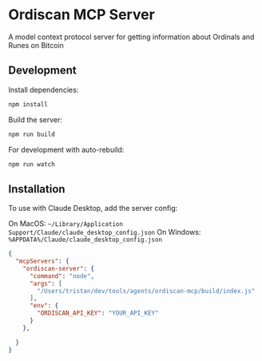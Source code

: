 # Ordiscan MCP Server

A model context protocol server for getting information about Ordinals and Runes on Bitcoin

## Development

Install dependencies:
```bash
npm install
```

Build the server:
```bash
npm run build
```

For development with auto-rebuild:
```bash
npm run watch
```

## Installation

To use with Claude Desktop, add the server config:

On MacOS: `~/Library/Application Support/Claude/claude_desktop_config.json`
On Windows: `%APPDATA%/Claude/claude_desktop_config.json`

```json
{
  "mcpServers": {
    "ordiscan-server": {
      "command": "node",
      "args": [
        "/Users/tristan/dev/tools/agents/ordiscan-mcp/build/index.js"
      ],
      "env": {
        "ORDISCAN_API_KEY": "YOUR_API_KEY"
      }
    },

  }
}
```

